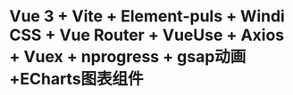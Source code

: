 # Vue 3 + Vite + Element-puls + Windi CSS + Vue Router + VueUse + Axios + Vuex + nprogress + gsap动画+ECharts图表组件



